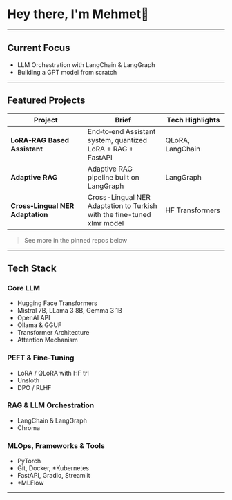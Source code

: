 # Hey there, I'm **Mehmet**👋

---

## Current Focus

- LLM Orchestration with LangChain & LangGraph
- Building a GPT model from scratch

---

## Featured Projects

| Project                               | Brief                                                                   | Tech Highlights           |
| ------------------------------------- | ----------------------------------------------------------------------- | ------------------------- |
| **LoRA‑RAG Based Assistant**          | End‑to‑end Assistant system, quantized LoRA + RAG + FastAPI             |      QLoRA, LangChain     |
| **Adaptive RAG**                      | Adaptive RAG pipeline built on LangGraph                                |        LangGraph          |
| **Cross‑Lingual NER Adaptation**      | Cross-Lingual NER Adaptation to Turkish with the fine-tuned xlmr model  |      HF Transformers      |

> See more in the pinned repos below

---

## Tech Stack

### Core LLM
- Hugging Face Transformers
- Mistral 7B, LLama 3 8B, Gemma 3 1B
- OpenAI API
- Ollama & GGUF
- Transformer Architecture
- Attention Mechanism

### PEFT & Fine-Tuning
- LoRA / QLoRA with HF trl
- Unsloth
- DPO / RLHF

### RAG & LLM Orchestration
- LangChain & LangGraph
- Chroma

### MLOps, Frameworks & Tools
- PyTorch
- Git, Docker, *Kubernetes
- FastAPI, Gradio, Streamlit
- *MLFlow

---
